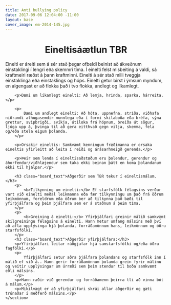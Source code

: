 ```yaml
---
title: Anti bullying policy
date: 2017-09-06 12:04:00 -11:00
layout: base
cover_image: em-2014-145.jpg
---
```


<head>
	<link href='http://fonts.googleapis.com/css?family=Lobster' rel='stylesheet' type='text/css'>
</head>
<body>
	<h1 class="board_text" align="center">Eineltisáætlun TBR</h1>
	<section class="long_text">	
		<p>
			Einelti er áreiti sem á sér stað þegar ofbeldi beinist að ákveðnum einstaklingi í lengri eða skemmri tíma. Í einelti felst misbeiting á valdi, sá kraftmeiri ræðst á þann kraftminni. Einelti á sér stað milli tveggja einstaklinga eða einstaklings og hóps. Einelti getur birst í ýmsum myndum, en algengast er að flokka það í tvo flokka, andlegt og líkamlegt.
		</p>
		
		<p>Dæmi um líkamlegt einelti: Að lemja, hrinda, sparka, hárreita.</p>

		<p>
			Dæmi um andlegt einelti: Að hóta, uppnefna, stríða, viðhafa niðrandi athugasemdir munnlega eða í formi skilaboða eða bréfa, sýna grettur, svipbrigði, svíkja, útiloka frá hópnum, breiða út sögur, ljúga upp á, þvinga til að gera eitthvað gegn vilja, skemma, fela og/eða stela eigum þolanda.
		</p>

		<p>Orsakir eineltis: Samkvæmt kenningum fræðimanna er orsaka eineltis yfirleitt að leita í reiði og árásarhneigð gerenda.</p>

		<p>Þeir sem lenda í eineltisaðstæðum eru þolendur, gerendur og áhorfendur/viðhlæjendur sem taka ekki beinan þátt en koma þolandanum ekki til hjálpar.</p>

		<h3 class="board_text">Aðgerðir sem TBR tekur í eineltismálum.</h3>
		<p>
			<b>Tilkynning um einelti:</b> Ef starfsfólk félagsins verður vart við einelti meðal leikmanna eða fær tilkynningu um það frá öðrum leikmönnum, foreldrum eða öðrum ber að tilkynna það bæði til yfirþjálfara og þeim þjálfara sem er á staðnum á þeim tíma.
		</p>
		<p>
			<b>Greining á einelti:</b> Yfirþjálfari greinir málið samkvæmt skilgreiningu félagsins á einelti. Hann metur umfang málsins með því að afla upplýsinga hjá þolanda, forráðamönnum hans, leikmönnum og öðru starfsfólki.
		</p>
		<h3 class="board_text">Aðgerðir yfirþjálfara:</h3>
		<p>Yfirþjálfari leitar ráðgjafar hjá samstarfsfólki og/eða öðru fagfólki.</p>
		<p>
			Yfirþjálfari setur aðra þjálfara þolandans og starfsfólk inn í málið ef við á.. Hann gerir forráðamönnum þolanda grein fyrir málinu og veitir upplýsingar um úrræði sem þeim stendur til boða samkvæmt eðli málsins.
		</p>
		<p>Hann ræðir við gerendur og forráðamenn þeirra tli að vinna bót á málum.</p>
		<p>Mikilvægt er að yfirþjálfari skrái allar aðgerðir og gæti trúnaðar í meðferð málsins.</p>
	</section>
</body>
